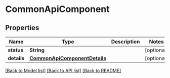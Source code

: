 # CommonApiComponent

## Properties
Name | Type | Description | Notes
------------ | ------------- | ------------- | -------------
**status** | **String** |  | [optional] 
**details** | [**CommonApiComponentDetails**](CommonApiComponentDetails.md) |  | [optional] 

[[Back to Model list]](../README.md#documentation-for-models) [[Back to API list]](../README.md#documentation-for-api-endpoints) [[Back to README]](../README.md)


